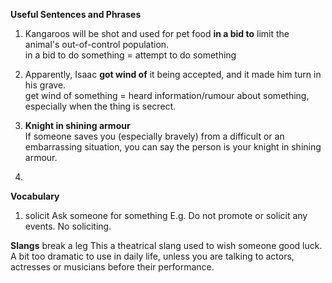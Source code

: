 **Useful Sentences and Phrases**

1. Kangaroos will be shot and used for pet food **in a bid to** limit the animal's out-of-control population.  
in a bid to do something = attempt to do something

2. Apparently, Isaac **got wind of** it being accepted, and it made him turn in his grave.   
get wind of something = heard information/rumour about something, especially when the thing is secrect.

3. **Knight in shining armour**  
If someone saves you (especially bravely) from a difficult or an embarrassing situation, you can say the person is your knight in shining armour.

4.

**Vocabulary**
1. solicit
Ask someone for something
E.g. Do not promote or solicit any events. No soliciting.

**Slangs**
break a leg
This a theatrical slang used to wish someone good luck. A bit too dramatic to use in daily life, 
unless you are talking to actors, actresses or musicians before their performance.
